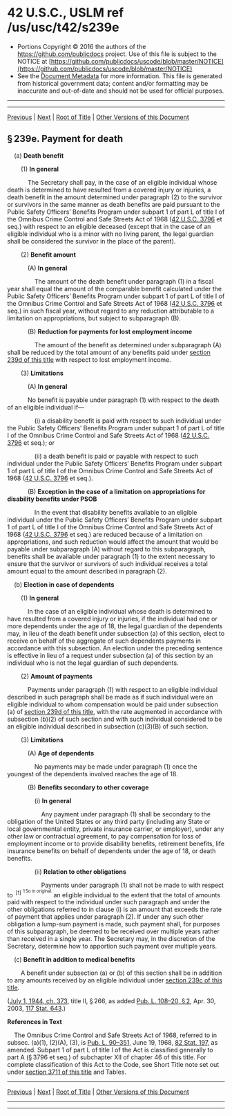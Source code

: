 ---
---

# 42 U.S.C., USLM ref /us/usc/t42/s239e

* Portions Copyright © 2016 the authors of the https://github.com/publicdocs project.
  Use of this file is subject to the NOTICE at [https://github.com/publicdocs/uscode/blob/master/NOTICE](https://github.com/publicdocs/uscode/blob/master/NOTICE)
* See the [Document Metadata](././../../../../../..//README.md) for more information.
  This file is generated from historical government data; content and/or formatting may be inaccurate and out-of-date and should not be used for official purposes.

----------
----------

[Previous](./../../../../../..//us/usc/t42/ch6A/schI/ptC/m__us_usc_t42_s239d.md) | [Next](./../../../../../..//us/usc/t42/ch6A/schI/ptC/m__us_usc_t42_s239f.md) | [Root of Title](./../../../../../../) | [Other Versions of this Document](https://publicdocs.github.io/go/links?ns=uslm&ref=%2Fus%2Fusc%2Ft42%2Fs239e)

## § 239e. Payment for death

    (a) __Death benefit__ 

        (1) __In general__ 

            The Secretary shall pay, in the case of an eligible individual whose death is determined to have resulted from a covered injury or injuries, a death benefit in the amount determined under paragraph (2) to the survivor or survivors in the same manner as death benefits are paid pursuant to the Public Safety Officers’ Benefits Program under subpart 1 of part L of title I of the Omnibus Crime Control and Safe Streets Act of 1968 ([42 U.S.C. 3796][/us/usc/t42/s3796] et seq.) with respect to an eligible deceased (except that in the case of an eligible individual who is a minor with no living parent, the legal guardian shall be considered the survivor in the place of the parent).

        (2) __Benefit amount__ 

            (A) __In general__ 

                The amount of the death benefit under paragraph (1) in a fiscal year shall equal the amount of the comparable benefit calculated under the Public Safety Officers’ Benefits Program under subpart 1 of part L of title I of the Omnibus Crime Control and Safe Streets Act of 1968 ([42 U.S.C. 3796][/us/usc/t42/s3796] et seq.) in such fiscal year, without regard to any reduction attributable to a limitation on appropriations, but subject to subparagraph (B).

            (B) __Reduction for payments for lost employment income__ 

                The amount of the benefit as determined under subparagraph (A) shall be reduced by the total amount of any benefits paid under [section 239d of this title][/us/usc/t42/s239d] with respect to lost employment income.

        (3) __Limitations__ 

            (A) __In general__ 

            No benefit is payable under paragraph (1) with respect to the death of an eligible individual if—

                (i) a disability benefit is paid with respect to such individual under the Public Safety Officers’ Benefits Program under subpart 1 of part L of title I of the Omnibus Crime Control and Safe Streets Act of 1968 ([42 U.S.C. 3796][/us/usc/t42/s3796] et seq.); or

                (ii) a death benefit is paid or payable with respect to such individual under the Public Safety Officers’ Benefits Program under subpart 1 of part L of title I of the Omnibus Crime Control and Safe Streets Act of 1968 ([42 U.S.C. 3796][/us/usc/t42/s3796] et seq.).

            (B) __Exception in the case of a limitation on appropriations for disability benefits under PSOB__ 

                In the event that disability benefits available to an eligible individual under the Public Safety Officers’ Benefits Program under subpart 1 of part L of title I of the Omnibus Crime Control and Safe Streets Act of 1968 ([42 U.S.C. 3796][/us/usc/t42/s3796] et seq.) are reduced because of a limitation on appropriations, and such reduction would affect the amount that would be payable under subparagraph (A) without regard to this subparagraph, benefits shall be available under paragraph (1) to the extent necessary to ensure that the survivor or survivors of such individual receives a total amount equal to the amount described in paragraph (2).

    (b) __Election in case of dependents__ 

        (1) __In general__ 

            In the case of an eligible individual whose death is determined to have resulted from a covered injury or injuries, if the individual had one or more dependents under the age of 18, the legal guardian of the dependents may, in lieu of the death benefit under subsection (a) of this section, elect to receive on behalf of the aggregate of such dependents payments in accordance with this subsection. An election under the preceding sentence is effective in lieu of a request under subsection (a) of this section by an individual who is not the legal guardian of such dependents.

        (2) __Amount of payments__ 

            Payments under paragraph (1) with respect to an eligible individual described in such paragraph shall be made as if such individual were an eligible individual to whom compensation would be paid under subsection (a) of [section 239d of this title][/us/usc/t42/s239d], with the rate augmented in accordance with subsection (b)(2) of such section and with such individual considered to be an eligible individual described in subsection (c)(3)(B) of such section.

        (3) __Limitations__ 

            (A) __Age of dependents__ 

                No payments may be made under paragraph (1) once the youngest of the dependents involved reaches the age of 18.

            (B) __Benefits secondary to other coverage__ 

                (i) __In general__ 

                    Any payment under paragraph (1) shall be secondary to the obligation of the United States or any third party (including any State or local governmental entity, private insurance carrier, or employer), under any other law or contractual agreement, to pay compensation for loss of employment income or to provide disability benefits, retirement benefits, life insurance benefits on behalf of dependents under the age of 18, or death benefits.

                (ii) __Relation to other obligations__ 

                    Payments under paragraph (1) shall not be made to with respect to  <sup>\[1\]</sup>  <sup><sup> 1 So in original. </sup></sup>  an eligible individual to the extent that the total of amounts paid with respect to the individual under such paragraph and under the other obligations referred to in clause (i) is an amount that exceeds the rate of payment that applies under paragraph (2). If under any such other obligation a lump-sum payment is made, such payment shall, for purposes of this subparagraph, be deemed to be received over multiple years rather than received in a single year. The Secretary may, in the discretion of the Secretary, determine how to apportion such payment over multiple years.

    (c) __Benefit in addition to medical benefits__ 

        A benefit under subsection (a) or (b) of this section shall be in addition to any amounts received by an eligible individual under [section 239c of this title][/us/usc/t42/s239c].

([July 1, 1944, ch. 373][/us/act/1944-07-01/ch373], title II, § 266, as added [Pub. L. 108–20, § 2][/us/pl/108/20/s2], Apr. 30, 2003, [117 Stat. 643][/us/stat/117/643].)

 __References in Text__ 

    The Omnibus Crime Control and Safe Streets Act of 1968, referred to in subsec. (a)(1), (2)(A), (3), is [Pub. L. 90–351][/us/pl/90/351], June 19, 1968, [82 Stat. 197][/us/stat/82/197], as amended. Subpart 1 of part L of title I of the Act is classified generally to part A (§ 3796 et seq.) of subchapter XII of chapter 46 of this title. For complete classification of this Act to the Code, see Short Title note set out under [section 3711 of this title][/us/usc/t42/s3711] and Tables.

----------

[Previous](./../../../../../..//us/usc/t42/ch6A/schI/ptC/m__us_usc_t42_s239d.md) | [Next](./../../../../../..//us/usc/t42/ch6A/schI/ptC/m__us_usc_t42_s239f.md) | [Root of Title](./../../../../../../) | [Other Versions of this Document](https://publicdocs.github.io/go/links?ns=uslm&ref=%2Fus%2Fusc%2Ft42%2Fs239e)

----------
----------

[/us/usc/t42/s3796]: https://publicdocs.github.io/go/links?ns=uslm&ref=%2Fus%2Fusc%2Ft42%2Fs3796
[/us/usc/t42/s3796]: https://publicdocs.github.io/go/links?ns=uslm&ref=%2Fus%2Fusc%2Ft42%2Fs3796
[/us/usc/t42/s239d]: https://publicdocs.github.io/go/links?ns=uslm&ref=%2Fus%2Fusc%2Ft42%2Fs239d
[/us/usc/t42/s3796]: https://publicdocs.github.io/go/links?ns=uslm&ref=%2Fus%2Fusc%2Ft42%2Fs3796
[/us/usc/t42/s3796]: https://publicdocs.github.io/go/links?ns=uslm&ref=%2Fus%2Fusc%2Ft42%2Fs3796
[/us/usc/t42/s3796]: https://publicdocs.github.io/go/links?ns=uslm&ref=%2Fus%2Fusc%2Ft42%2Fs3796
[/us/usc/t42/s239d]: https://publicdocs.github.io/go/links?ns=uslm&ref=%2Fus%2Fusc%2Ft42%2Fs239d
[/us/usc/t42/s239c]: https://publicdocs.github.io/go/links?ns=uslm&ref=%2Fus%2Fusc%2Ft42%2Fs239c
[/us/act/1944-07-01/ch373]: https://publicdocs.github.io/go/links?ns=uslm&ref=%2Fus%2Fact%2F1944-07-01%2Fch373
[/us/pl/108/20/s2]: https://publicdocs.github.io/go/links?ns=uslm&ref=%2Fus%2Fpl%2F108%2F20%2Fs2
[/us/stat/117/643]: https://publicdocs.github.io/go/links?ns=uslm&ref=%2Fus%2Fstat%2F117%2F643
[/us/pl/90/351]: https://publicdocs.github.io/go/links?ns=uslm&ref=%2Fus%2Fpl%2F90%2F351
[/us/stat/82/197]: https://publicdocs.github.io/go/links?ns=uslm&ref=%2Fus%2Fstat%2F82%2F197
[/us/usc/t42/s3711]: https://publicdocs.github.io/go/links?ns=uslm&ref=%2Fus%2Fusc%2Ft42%2Fs3711


